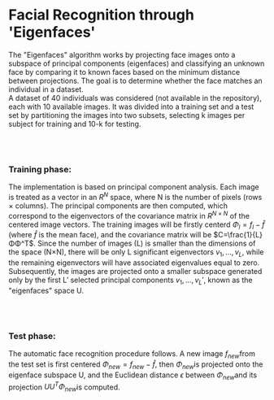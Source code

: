 # Facial Recognition through **'Eigenfaces'**


The "Eigenfaces" algorithm works by projecting face images onto a subspace of principal components (eigenfaces) and classifying an unknown face by comparing it to known faces based on the minimum distance between projections. The goal is to determine whether the face matches an individual in a dataset. <br>
A dataset of 40 individuals was considered (not available in the repository), each with 10 available images. It was divided into a training set and a test set by partitioning the images into two subsets, selecting k images per subject for training and 10-k for testing.

<br><br>

### Training phase:
The implementation is based on principal component analysis. Each image is treated as a vector in an $R^N$ space, where N is the number of pixels (rows × columns). The principal components are then computed, which correspond to the eigenvectors of the covariance matrix in $R^{N \times N}$ of the centered image vectors. The training images will be firstly centerd $Φ_l=f_l- \hat{f}$ (where $\hat{f}$ is the mean face), and the covariance matrix will be $C=\frac{1}{L} ΦΦ^T$. Since the number of images (L) is smaller than the dimensions of the space (N×N), there will be only L significant eigenvectors ${v_1,…,v_L}$, while the remaining eigenvectors will have associated eigenvalues equal to zero. Subsequently, the images are projected onto a smaller subspace generated only by the first L′ selected principal components ${v_1,…,v_L′}$, known as the "eigenfaces" space U.

<br><br>


### Test phase:
The automatic face recognition procedure follows. A new image $f_{new}$​ from the test set is first centered $Φ_{new}=f_{new}−\hat{f}$, then $Φ_{new}$​ is projected onto the eigenface subspace U, and the Euclidean distance $ϵ$ between $Φ_{new}$​ and its projection $UU^TΦ_{new}$​ is computed.


